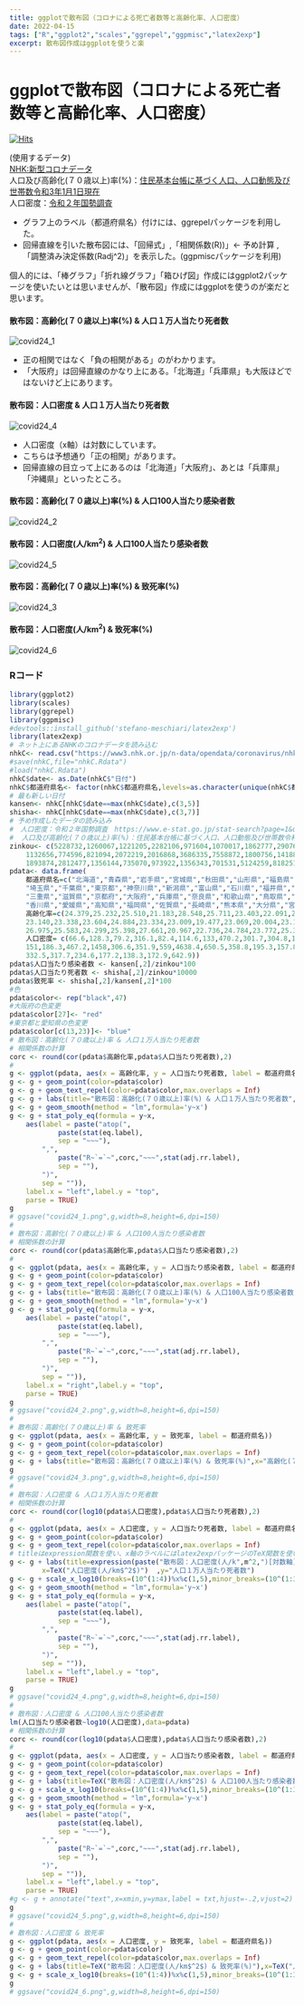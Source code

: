 ```yaml
---
title: ggplotで散布図（コロナによる死亡者数等と高齢化率、人口密度）
date: 2022-04-15
tags: ["R","ggplot2","scales","ggrepel","ggpmisc","latex2exp"]
excerpt: 散布図作成はggplotを使うと楽
---
```


# ggplotで散布図（コロナによる死亡者数等と高齢化率、人口密度）

[![Hits](https://hits.seeyoufarm.com/api/count/incr/badge.svg?url=https%3A%2F%2Fgitpress.io%2F%40statrstart%2FCoronavirus24&count_bg=%2379C83D&title_bg=%23555555&icon=&icon_color=%23E7E7E7&title=hits&edge_flat=false)](https://hits.seeyoufarm.com) 

(使用するデータ)  
[NHK:新型コロナデータ](https://www3.nhk.or.jp/n-data/opendata/coronavirus/nhk_news_covid19_prefectures_daily_data.csv)  
人口及び高齢化(７０歳以上)率(%)：[住民基本台帳に基づく人口、人口動態及び世帯数令和3年1月1日現在](https://www.soumu.go.jp/main_sosiki/jichi_gyousei/daityo/jinkou_jinkoudoutai-setaisuu.html)  
人口密度：[令和２年国勢調査](https://www.e-stat.go.jp/stat-search?page=1&query=%E4%BA%BA%E5%8F%A3%E5%AF%86%E5%BA%A6&layout=dataset)  

- グラフ上のラベル（都道府県名）付けには、ggrepelパッケージを利用した。
- 回帰直線を引いた散布図には、「回帰式」,「相関係数(R))」<- 予め計算 ,「調整済み決定係数(Radj^2)」を表示した。(ggpmiscパッケージを利用)

個人的には、「棒グラフ」「折れ線グラフ」「箱ひげ図」作成にはggplot2パッケージを使いたいとは思いませんが、「散布図」作成にはggplotを使うのが楽だと思います。

#### 散布図：高齢化(７０歳以上)率(%) & 人口１万人当たり死者数

![covid24_1](https://raw.githubusercontent.com/statrstart/statrstart.github.com/master/source/images/covid24_1.png)

- 正の相関ではなく「負の相関がある」のがわかります。
- 「大阪府」は回帰直線のかなり上にある。「北海道」「兵庫県」も大阪ほどではないけど上にあります。

#### 散布図：人口密度 & 人口１万人当たり死者数

![covid24_4](https://raw.githubusercontent.com/statrstart/statrstart.github.com/master/source/images/covid24_4.png)

- 人口密度（x軸）は対数にしています。
- こちらは予想通り「正の相関」があります。
- 回帰直線の目立って上にあるのは「北海道」「大阪府」、あとは「兵庫県」「沖縄県」といったところ。

#### 散布図：高齢化(７０歳以上)率(%) & 人口100人当たり感染者数

![covid24_2](https://raw.githubusercontent.com/statrstart/statrstart.github.com/master/source/images/covid24_2.png)

#### 散布図：人口密度(人/km$^2$) & 人口100人当たり感染者数

![covid24_5](https://raw.githubusercontent.com/statrstart/statrstart.github.com/master/source/images/covid24_5.png)

#### 散布図：高齢化(７０歳以上)率(%) & 致死率(%)

![covid24_3](https://raw.githubusercontent.com/statrstart/statrstart.github.com/master/source/images/covid24_3.png)

#### 散布図：人口密度(人/km$^2$) & 致死率(%)

![covid24_6](https://raw.githubusercontent.com/statrstart/statrstart.github.com/master/source/images/covid24_6.png)

### Rコード

```R
library(ggplot2)
library(scales)
library(ggrepel)
library(ggpmisc)
#devtools::install_github('stefano-meschiari/latex2exp')
library(latex2exp)
# ネット上にあるNHKのコロナデータを読み込む
nhkC<- read.csv("https://www3.nhk.or.jp/n-data/opendata/coronavirus/nhk_news_covid19_prefectures_daily_data.csv")
#save(nhkC,file="nhkC.Rdata")
#load("nhkC.Rdata")
nhkC$date<- as.Date(nhkC$"日付")
nhkC$都道府県名<- factor(nhkC$都道府県名,levels=as.character(unique(nhkC$都道府県名)))
# 最も新しい日付
kansen<- nhkC[nhkC$date==max(nhkC$date),c(3,5)]
shisha<- nhkC[nhkC$date==max(nhkC$date),c(3,7)]
# 予め作成したデータの読み込み
#　人口密度：令和２年国勢調査　https://www.e-stat.go.jp/stat-search?page=1&query=%E4%BA%BA%E5%8F%A3%E5%AF%86%E5%BA%A6&layout=dataset
#  人口及び高齢化(７０歳以上)率(%)：住民基本台帳に基づく人口、人口動態及び世帯数令和3年1月1日現在 https://www.soumu.go.jp/main_sosiki/jichi_gyousei/daityo/jinkou_jinkoudoutai-setaisuu.html        
zinkou<- c(5228732,1260067,1221205,2282106,971604,1070017,1862777,2907678,1955402,1958185,7393849,6322897,13843525,9220245,2213353,1047713,
	1132656,774596,821094,2072219,2016868,3686335,7558872,1800756,1418886,2530609,8839532,5523627,1344952,944750,556959,672979,
	1893874,2812477,1356144,735070,973922,1356343,701531,5124259,818251,1336023,1758815,1141784,1087372,1617850,1485484)
pdata<- data.frame(
	都道府県名=c("北海道","青森県","岩手県","宮城県","秋田県","山形県","福島県","茨城県","栃木県","群馬県",
	"埼玉県","千葉県","東京都","神奈川県","新潟県","富山県","石川県","福井県","山梨県","長野県","岐阜県","静岡県","愛知県",
	"三重県","滋賀県","京都府","大阪府","兵庫県","奈良県","和歌山県","鳥取県","島根県","岡山県","広島県","山口県","徳島県",
	"香川県","愛媛県","高知県","福岡県","佐賀県","長崎県","熊本県","大分県","宮崎県","鹿児島県","沖縄県"),
	高齢化率=c(24.379,25.232,25.510,21.183,28.548,25.711,23.403,22.091,21.541,22.850,20.446,21.084,17.761,19.705,24.972,25.323,
	23.140,23.338,23.604,24.884,23.334,23.009,19.477,23.069,20.004,23.197,21.338,22.260,24.412,25.724,24.511,26.733,23.640,22.862,
	26.975,25.583,24.299,25.398,27.661,20.967,22.736,24.784,23.772,25.382,24.504,24.082,15.871),
	人口密度= c(66.6,128.3,79.2,316.1,82.4,114.6,133,470.2,301.7,304.8,1934,1218.5,6402.6,3823.2,174.9,243.6,270.5,183,181.4,
	151,186.3,467.2,1458,306.6,351.9,559,4638.4,650.5,358.8,195.3,157.8,100.1,265.4,330.2,219.6,173.5,506.3,235.2,97.3,1029.8,
	332.5,317.7,234.6,177.2,138.3,172.9,642.9))
pdata$人口当たり感染者数 <- kansen[,2]/zinkou*100
pdata$人口当たり死者数 <- shisha[,2]/zinkou*10000
pdata$致死率 <- shisha[,2]/kansen[,2]*100
#色
pdata$color<- rep("black",47)
#大阪府の色変更
pdata$color[27]<- "red" 
#東京都と愛知県の色変更
pdata$color[c(13,23)]<- "blue" 
# 散布図：高齢化(７０歳以上)率 & 人口１万人当たり死者数
# 相関係数の計算
corc <- round(cor(pdata$高齢化率,pdata$人口当たり死者数),2)
#
g <- ggplot(pdata, aes(x = 高齢化率, y = 人口当たり死者数, label = 都道府県名)) 
g <- g + geom_point(color=pdata$color) 
g <- g + geom_text_repel(color=pdata$color,max.overlaps = Inf)
g <- g + labs(title="散布図：高齢化(７０歳以上)率(%) & 人口１万人当たり死者数",x="高齢化(７０歳以上)率(%)",y="人口１万人当たり死者数")
g <- g + geom_smooth(method = "lm",formula='y~x')
g <- g + stat_poly_eq(formula = y~x,
	aes(label = paste("atop(",
			paste(stat(eq.label),
			sep = "~~~"),
		",",
			paste("R~`=`~",corc,"~~~",stat(adj.rr.label),
			sep = ""),
		")",
		sep = "")),
	label.x = "left",label.y = "top",
	parse = TRUE)
g
# ggsave("covid24_1.png",g,width=8,height=6,dpi=150)
#
# 散布図：高齢化(７０歳以上)率 & 人口100人当たり感染者数
# 相関係数の計算
corc <- round(cor(pdata$高齢化率,pdata$人口当たり感染者数),2)
#
g <- ggplot(pdata, aes(x = 高齢化率, y = 人口当たり感染者数, label = 都道府県名)) 
g <- g + geom_point(color=pdata$color) 
g <- g + geom_text_repel(color=pdata$color,max.overlaps = Inf)
g <- g + labs(title="散布図：高齢化(７０歳以上)率(%) & 人口100人当たり感染者数",x="高齢化(７０歳以上)率(%)",y="人口100人当たり感染者数")
g <- g + geom_smooth(method = "lm",formula='y~x')
g <- g + stat_poly_eq(formula = y~x,
	aes(label = paste("atop(",
			paste(stat(eq.label),
			sep = "~~~"),
		",",
			paste("R~`=`~",corc,"~~~",stat(adj.rr.label),
			sep = ""),
		")",
		sep = "")),
	label.x = "right",label.y = "top",
	parse = TRUE)
g
# ggsave("covid24_2.png",g,width=8,height=6,dpi=150)
#
# 散布図：高齢化(７０歳以上)率 & 致死率
g <- ggplot(pdata, aes(x = 高齢化率, y = 致死率, label = 都道府県名)) 
g <- g + geom_point(color=pdata$color) 
g <- g + geom_text_repel(color=pdata$color,max.overlaps = Inf)
g <- g + labs(title="散布図：高齢化(７０歳以上)率(%) & 致死率(%)",x="高齢化(７０歳以上)率(%)",y="致死率(%)")
g
# ggsave("covid24_3.png",g,width=8,height=6,dpi=150)
#
# 散布図：人口密度 & 人口１万人当たり死者数
# 相関係数の計算
corc <- round(cor(log10(pdata$人口密度),pdata$人口当たり死者数),2)
#
g <- ggplot(pdata, aes(x = 人口密度, y = 人口当たり死者数, label = 都道府県名)) 
g <- g + geom_point(color=pdata$color) 
g <- g + geom_text_repel(color=pdata$color,max.overlaps = Inf)
# titleはexpression関数を使い、x軸のラベルにはlatex2expパッケージのTeX関数を使いました。
g <- g + labs(title=expression(paste("散布図：人口密度(人/k",m^2,")[対数軸] & 人口１万人当たり死者数"),sep=""),
		x=TeX("人口密度(人/km$^2$)")  ,y="人口１万人当たり死者数")
g <- g + scale_x_log10(breaks=(10^(1:4))%x%c(1,5),minor_breaks=(10^(1:3))%x%c(2:4,6:9))
g <- g + geom_smooth(method = "lm",formula='y~x')
g <- g + stat_poly_eq(formula = y~x,
	aes(label = paste("atop(",
			paste(stat(eq.label),
			sep = "~~~"),
		",",
			paste("R~`=`~",corc,"~~~",stat(adj.rr.label),
			sep = ""),
		")",
		sep = "")),
	label.x = "left",label.y = "top",
	parse = TRUE)
g
# ggsave("covid24_4.png",g,width=8,height=6,dpi=150)
#
# 散布図：人口密度 & 人口100人当たり感染者数
lm(人口当たり感染者数~log10(人口密度),data=pdata)
# 相関係数の計算
corc <- round(cor(log10(pdata$人口密度),pdata$人口当たり感染者数),2)
#
g <- ggplot(pdata, aes(x = 人口密度, y = 人口当たり感染者数, label = 都道府県名)) 
g <- g + geom_point(color=pdata$color) 
g <- g + geom_text_repel(color=pdata$color,max.overlaps = Inf)
g <- g + labs(title=TeX("散布図：人口密度(人/km$^2$) & 人口100人当たり感染者数"),x=TeX("人口密度(人/km$^2$)"),y="人口100人当たり感染者数")
g <- g + scale_x_log10(breaks=(10^(1:4))%x%c(1,5),minor_breaks=(10^(1:3))%x%c(2:4,6:9))
g <- g + geom_smooth(method = "lm",formula='y~x')
g <- g + stat_poly_eq(formula = y~x,
	aes(label = paste("atop(",
			paste(stat(eq.label),
			sep = "~~~"),
		",",
			paste("R~`=`~",corc,"~~~",stat(adj.rr.label),
			sep = ""),
		")",
		sep = "")),
	label.x = "left",label.y = "top",
	parse = TRUE)
#g <- g + annotate("text",x=xmin,y=ymax,label = txt,hjust=-.2,vjust=2)
g
# ggsave("covid24_5.png",g,width=8,height=6,dpi=150)
#
# 散布図：人口密度 & 致死率
g <- ggplot(pdata, aes(x = 人口密度, y = 致死率, label = 都道府県名)) 
g <- g + geom_point(color=pdata$color) 
g <- g + geom_text_repel(color=pdata$color,max.overlaps = Inf)
g <- g + labs(title=TeX("散布図：人口密度(人/km$^2$) & 致死率(%)"),x=TeX("人口密度(人/km$^2$)"),y="致死率(%)")
g <- g + scale_x_log10(breaks=(10^(1:4))%x%c(1,5),minor_breaks=(10^(1:3))%x%c(2:4,6:9))
g
# ggsave("covid24_6.png",g,width=8,height=6,dpi=150)
```
